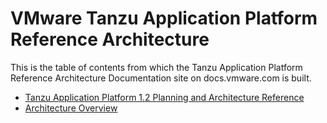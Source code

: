# VMware Tanzu Application Platform Reference Architecture

This is the table of contents from which the Tanzu Application Platform Reference Architecture Documentation site on docs.vmware.com is built.

- [Tanzu Application Platform 1.2 Planning and Architecture Reference](./reference-designs/index-tap.md)
- [Architecture Overview](./reference-designs/tap-architecture-planning.md)
